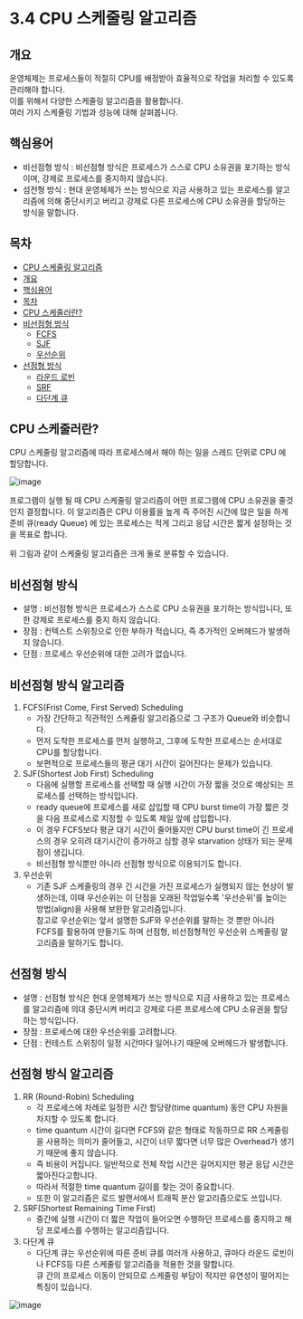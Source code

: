# 3.4 CPU 스케줄링 알고리즘

## **개요** 
  운영체제는 프로세스들이 적절히 CPU를 배정받아 효율적으로 작업을 처리할 수 있도록 관리해야 합니다. <br>이를 위해서 다양한 스케줄링 알고리즘을 활용합니다.<br> 여러 가지 스케줄링 기법과 성능에 대해 살펴봅니다.
## **핵심용어**
- 비선점형 방식 : 비선점형 방식은 프로세스가 스스로 CPU 소유권을 포기하는 방식이며, 강제로 프로세스를 중지하지 않습니다.
- 섬전형 방식  : 현대 운영체제가 쓰는 방식으로 지금 사용하고 있는 프로세스를 알고리즘에 의해 중단시키고 버리고 강제로 다른 프로세스에 CPU 소유권을 할당하는 방식을 말합니다.
<!-- /TOC -->
## **목차**
  - [CPU 스케줄링 알고리즘](#34-cpu-스케줄링-알고리즘)
  - [개요](#개요)
  - [핵심용어](#핵심용어)
  - [목차](#목차)
  - [CPU 스케줄러란?](#cpu-스케줄러란)
  - [비선점형 방식](#비선점형-방식)
    - [FCFS](#fcfs)
    - [SJF](#sjf)
    - [우선순위](#priority)
  - [선점형 방식](#선점형-방식)
    - [라운드 로빈](#rr)
    - [SRF](#srf)
    - [다단계 큐](#qq)


## CPU 스케줄러란?

  CPU 스케줄링 알고리즘에 따라 프로세스에서 해야 하는 일을 스레드 단위로 CPU 에 할당합니다.
  
  ![image](https://github.com/ukukdin/basic-computer-science/assets/97656198/cbe59353-b5f5-40c4-b195-49287bb5dde4)

  프로그램이 실행 될 때 CPU 스케줄링 알고리즘이 어떤 프로그램에 CPU 소유권을 줄것인지 결정합니다. 이 알고리즘은 CPU 이용률을 높게 즉 주어진 시간에 많은 일을 하게 준비 큐(ready Queue) 에 있는 프로세스는 적게 그리고 응답 시간은 짧게 설정하는 것을 목표로 합니다.

위 그림과 같이 스케줄링 알고리즘은  크게 둘로 분류할 수 있습니다.

## 비선점형 방식
- 설명 : 비선점형 방식은 프로세스가 스스로 CPU 소유권을 포기하는 방식입니다, 또한 강제로 프로세스를 중지 하지 않습니다.
- 장점 : 컨텍스트 스위칭으로 인한 부하가 적습니다, 즉 추가적인 오버헤드가 발생하지 않습니다.
- 단점 : 프로세스 우선순위에 대한 고려가 없습니다.
## 비선점형 방식 알고리즘
1. <a id="fcfs"></a>FCFS(Frist Come, First Served) Scheduling
      - 가장 간단하고 직관적인 스케쥴링 알고리즘으로 그 구조가 Queue와 비슷합니다.
      - 먼저 도착한 프로세스를 먼저 실행하고, 그후에 도착한  프로세스는 순서대로 CPU를 할당합니다.
      - 보편적으로 프로세스들의 평균 대기 시간이 길어진다는 문제가 있습니다.
2. <a id="sjf"></a>SJF(Shortest Job First) Scheduling
      - 다음에 실행할 프로세스를 선택할 때 실행 시간이 가장 짧을 것으로 예상되는 프로세스를 선택하는 방식입니다.
      - ready queue에 프로세스를 새로 삽입할 때 CPU burst time이 가장 짧은 것을 다음 프로세스로 지정할 수 있도록 제일 앞에 삽입합니다.
      - 이 경우 FCFS보다 평균 대기 시간이 줄어들지만 CPU burst time이 긴 프로세스의 경우 오히려 대기시간이 증가하고 심할 경우 starvation 상태가 되는 문제점이 생깁니다.
      - 비선점형 방식뿐만 아니라 선점형 방식으로 이용되기도 합니다.
3. <a id="priority"></a>우선순위
     - 기존 SJF 스케줄링의 경우 긴 시간을 가진 프로세스가 실행되지 않는 현상이 발생하는데, 이때 우선순위는 이 단점을 오래된 작업일수록 '우선순위'를 높이는 방법(align)을 사용해 보완한 알고리즘입니다.<br>참고로 우선순위는 앞서 설명한 SJF와 우선순위를 말하는 것 뿐만 아니라 FCFS를 활용하여 만들기도 하며 선점형, 비선점형적인 우선순위 스케줄링 알고리즘을 말하기도 합니다.
       
## 선점형 방식
- 설명 : 선점형 방식은 현대 운영체제가 쓰는 방식으로 지금 사용하고 있는 프로세스를 알고리즘에 의대 중단시켜 버리고 강제로 다른 프로세스에 CPU 소유권을 할당하는 방식입니다.
- 장점 : 프로세스에 대한 우선순위를 고려합니다. 
- 단점 : 컨테스트 스위칭이 일정 시간마다 일어나기 때문에 오버헤드가 발생합니다.
## 선점형 방식 알고리즘  
1. <a id="rr"></a>RR (Round-Robin) Scheduling
      - 각 프로세스에 차례로 일정한 시간 할당량(time quantum) 동안 CPU 자원을 차지할 수 있도록 합니다.
      - time quantum 시간이 길다면 FCFS와 같은 형태로 작동하므로 RR 스케줄링을 사용하는 의미가 줄어들고, 시간이 너무 짧다면 너무 많은 Overhead가 생기기 때문에 좋지 않습니다.
      - 즉 비용이 커집니다. 일반적으로 전체 작업 시간은 길어지지만 평균 응답 시간은 짧아진다고합니다.
      - 따라서 적절한 time quantum 길이를 찾는 것이 중요합니다.
      - 또한 이 알고리즘은 로드 발랜서에서 트래픽 분산 알고리즘으로도 쓰입니다.
2. <a id="srf"></a>SRF(Shortest Remaining Time First)
    - 중간에 실행 시간이 더 짧은 작업이 들어오면 수행하던 프로세스를 중지하고 해당 프로세스를 수행하는 알고리즘입니다.
3. <a id="qq"></a>다단계 큐
    - 다단계 큐는 우선순위에 따른 준비 큐를 여러개 사용하고, 큐마다 라운드 로빈이나 FCFS등 다른 스케줄링 알고리즘을 적용한 것을 말합니다.<br> 큐 간의 프로세스 이동이 안되므로 스케줄링 부담이 적지만 유연성이 떨어지는 특징이 있습니다. 


 ![image](https://github.com/ukukdin/basic_CS_study/assets/97656198/84637fac-ff2b-4f1e-a704-da14534a97e3)
